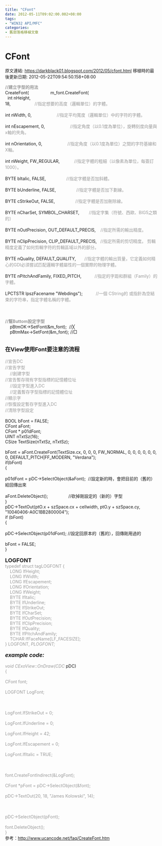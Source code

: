 ```yaml
---
title: "CFont"
date: 2012-05-11T09:02:00.002+08:00
tags: 
- "WIN32 API/MFC"
categories:
- 舊部落格移植文章
---
```


# CFont

原文連結: https://darkblack01.blogspot.com/2012/05/cfont.html
移植時的最後更新日期: 2012-05-22T09:54:50.158+08:00

<b><span style="color: #999999;">//建立字型的用法</span></b><br />CreateFont( &nbsp; &nbsp; &nbsp; &nbsp; &nbsp; &nbsp; &nbsp; &nbsp; &nbsp;m_font.CreateFont(<br /><span style="white-space: pre;">&nbsp;   int nHeight,                    </span>18, &nbsp; &nbsp; &nbsp; &nbsp; &nbsp; &nbsp; &nbsp; &nbsp; &nbsp; &nbsp;<span style="color: #999999;">//指定想要的高度（邏輯單位）的字體。</span><br /><span style="white-space: pre;">&nbsp;   int nWidth,                      </span>0, &nbsp; &nbsp; &nbsp; &nbsp; &nbsp; &nbsp; &nbsp; &nbsp; &nbsp; &nbsp; <span style="color: #999999;">//指定平均寬度（邏輯單位）中的字符的字體。</span><br /><span style="white-space: pre;">&nbsp;   int nEscapement,              </span>0, &nbsp; &nbsp; &nbsp; &nbsp; &nbsp; &nbsp; &nbsp; &nbsp; &nbsp; &nbsp; <span style="color: #999999;">//指定角度（以0.1度為單位），旋轉刻度向量與x軸的夾角。</span><br /><span style="white-space: pre;">&nbsp;   int nOrientation,               </span>0, &nbsp; &nbsp; &nbsp; &nbsp; &nbsp; &nbsp; &nbsp; &nbsp; &nbsp; &nbsp; <span style="color: #999999;">//指定角度（以0.1度為單位）之間的字符基線和X軸。</span><br /><span style="white-space: pre;">&nbsp;   int nWeight,                     </span>FW_REGULAR, &nbsp; &nbsp; &nbsp; &nbsp; &nbsp; &nbsp;<span style="color: #999999;">//指定字體的粗細（以像素為單位，每簽訂1000）。</span><br /><span style="white-space: pre;">&nbsp;   BYTE bItalic,                    </span>FALSE, &nbsp; &nbsp; &nbsp; &nbsp; &nbsp; &nbsp; &nbsp; &nbsp; <span style="color: #999999;">//指定字體是否</span><span style="color: #999999;">加</span><span style="color: #999999;">斜體。</span><br /><span style="white-space: pre;">&nbsp;   BYTE bUnderline,              </span>FALSE, &nbsp; &nbsp; &nbsp; &nbsp; &nbsp; &nbsp; &nbsp; &nbsp; <span style="color: #999999;">//指定字體是否</span><span style="color: #999999;">加</span><span style="color: #999999;">下劃線。</span><br /><span style="white-space: pre;">&nbsp;   BYTE cStrikeOut,              </span>FALSE, &nbsp; &nbsp; &nbsp; &nbsp; &nbsp; &nbsp; &nbsp; &nbsp; <span style="color: #999999;">//指定字體是否加刪除線。</span><br /><span style="white-space: pre;">&nbsp;   BYTE nCharSet,               </span>SYMBOL_CHARSET, &nbsp; &nbsp; &nbsp; &nbsp;<span style="color: #999999;">//指定字集（符號、西歐、BIG5之類的）</span><br /><span style="white-space: pre;">&nbsp;   BYTE nOutPrecision,          </span>OUT_DEFAULT_PRECIS, &nbsp; &nbsp;<span style="color: #999999;">//指定所需的輸出精度。</span><br /><span style="white-space: pre;">&nbsp;   BYTE nClipPrecision,          </span>CLIP_DEFAULT_PRECIS, &nbsp; <span style="color: #999999;">//指定所需的剪切精度。 剪輯精度定義了如何剪輯字符的剪輯區域以外的部分。</span><br /><span style="white-space: pre;">&nbsp;   BYTE nQuality,                 </span>DEFAULT_QUALITY, &nbsp; &nbsp; &nbsp; <span style="color: #999999;">//指定字體的輸出質量，它定義如何精心的GDI必須嘗試匹配邏輯字體屬性的一個實際的物理字體。</span><br /><span style="white-space: pre;">&nbsp;   BYTE nPitchAndFamily,      </span>FIXED_PITCH, &nbsp; &nbsp; &nbsp; &nbsp; &nbsp; <span style="color: #999999;">//指定的字距和群組（Family）的字體。</span><br /><span style="white-space: pre;">&nbsp;   LPCTSTR lpszFacename      </span>"Webdings"); &nbsp; &nbsp; &nbsp; &nbsp; &nbsp; <span style="color: #999999;">//一個 CString的 或指針為空結束的字符串，指定字體名稱的字體。</span><br /><br /><a name='more'></a><br /><br /><span style="color: #999999;"><b>//幫Buttom設定字型</b></span><br />&nbsp; &nbsp; pBtmOK-&gt;SetFont(&amp;m_font); &nbsp;//╳<br />&nbsp; &nbsp; pBtmMax-&gt;SetFont(&amp;m_font); //□<br /><br /><br /><b><span style="font-size: large;">在View使用Font要注意的流程</span></b><br /><br /><span style="color: #999999;">//宣告DC</span><br /><span style="color: #999999;">//宣告字型</span><br /><span style="color: #999999;">&nbsp; &nbsp; //創建字型</span><br /><span style="color: #999999;">//宣告暫存現有字型指標的記憶體位址</span><br /><span style="color: #999999;">&nbsp; &nbsp; //設定字型進入DC</span><br /><span style="color: #999999;">&nbsp; &nbsp; //定義暫存字型指標的記憶體位址</span><br /><span style="color: #999999;">//顯示字</span><br /><span style="color: #999999;">//恢復設定暫存字型進入DC</span><br /><span style="color: #999999;">//清除字型設定</span><br /><br />BOOL bFont = FALSE;<br />CFont aFont;<br />CFont * p01dFont;<br />UINT nTxtSz(16);<br />CSize TextSize(nTxtSz, nTxtSz);<br /><br />bFont = aFont.CreateFont(TextSize.cx, 0, 0, 0, FW_NORMAL, 0, 0, 0, 0, 0, 0, 0, DEFAULT_PITCH|FF_MODERN, "Verdana");<br />if(bFont)<br />{<br /><span style="white-space: pre;">&nbsp;   </span>p01dFont = pDC-&gt;SelectObject(&amp;aFont); &nbsp;//設定新的時，會把目前的（舊的）給回傳出來<br /><span style="white-space: pre;">&nbsp;   </span>aFont.DeleteObject(); &nbsp; &nbsp; &nbsp; &nbsp; &nbsp; &nbsp; &nbsp; &nbsp; //砍掉剛設定的（新的）字型<br />}<br />pDC-&gt;TextOut(ptO.x + szSpace.cx + cellwidth, ptO.y + szSpace.cy, "10040406-A0C1BB2800004");<br />if (bFont)<br />{<br /><span style="white-space: pre;">&nbsp;   </span>pDC-&gt;SelectObject(p01dFont); //設定回原本的（舊的），回傳剛用過的<br /><span style="white-space: pre;">&nbsp;   </span>bFont = FALSE;<br />}<br /><br /><b><span style="font-size: large;">LOGFONT</span></b><br /><span style="color: #999999;">typedef struct tagLOGFONT {</span><br /><span style="color: #999999;">&nbsp; &nbsp; LONG lfHeight; &nbsp; &nbsp; &nbsp; &nbsp; &nbsp; &nbsp; &nbsp; &nbsp; &nbsp; &nbsp; </span><br /><span style="color: #999999;">&nbsp; &nbsp; LONG lfWidth;</span><br /><span style="color: #999999;">&nbsp; &nbsp; LONG lfEscapement;</span><br /><span style="color: #999999;">&nbsp; &nbsp; LONG lfOrientation;</span><br /><span style="color: #999999;">&nbsp; &nbsp; LONG lfWeight;</span><br /><span style="color: #999999;">&nbsp; &nbsp; BYTE lfItalic;</span><br /><span style="color: #999999;">&nbsp; &nbsp; BYTE lfUnderline;</span><br /><span style="color: #999999;">&nbsp; &nbsp; BYTE lfStrikeOut;</span><br /><span style="color: #999999;">&nbsp; &nbsp; BYTE lfCharSet;</span><br /><span style="color: #999999;">&nbsp; &nbsp; BYTE lfOutPrecision;</span><br /><span style="color: #999999;">&nbsp; &nbsp; BYTE lfClipPrecision;</span><br /><span style="color: #999999;">&nbsp; &nbsp; BYTE lfQuality;</span><br /><span style="color: #999999;">&nbsp; &nbsp; BYTE lfPitchAndFamily;</span><br /><span style="color: #999999;">&nbsp; &nbsp; TCHAR lfFaceName[LF_FACESIZE];</span><br /><span style="color: #999999;">} LOGFONT, *PLOGFONT;</span><br /><br /><span style="font-size: large;"><b>example code:</b></span><br /><br /><span style="color: #999999;">void CExoView::OnDraw(CDC* pDC)</span><br /><span style="color: #999999;">{</span><br /><span style="color: #999999;"><span class="Apple-tab-span" style="white-space: pre;"> </span>CFont font;</span><br /><span style="color: #999999;"><span class="Apple-tab-span" style="white-space: pre;"> </span>LOGFONT LogFont;</span><br /><span style="color: #999999;"><br /></span><br /><span style="color: #999999;"><span class="Apple-tab-span" style="white-space: pre;"> </span>LogFont.lfStrikeOut = 0;</span><br /><span style="color: #999999;"><span class="Apple-tab-span" style="white-space: pre;"> </span>LogFont.lfUnderline = 0;</span><br /><span style="color: #999999;"><span class="Apple-tab-span" style="white-space: pre;"> </span>LogFont.lfHeight = 42;</span><br /><span style="color: #999999;"><span class="Apple-tab-span" style="white-space: pre;"> </span>LogFont.lfEscapement = 0;</span><br /><span style="color: #999999;"><span class="Apple-tab-span" style="white-space: pre;"> </span>LogFont.lfItalic = TRUE;</span><br /><span style="color: #999999;"><br /></span><br /><span style="color: #999999;"><span class="Apple-tab-span" style="white-space: pre;"> </span>font.CreateFontIndirect(&amp;LogFont);</span><br /><span style="color: #999999;"><span class="Apple-tab-span" style="white-space: pre;"> </span>CFont *pFont = pDC-&gt;SelectObject(&amp;font);</span><br /><span style="color: #999999;"><span class="Apple-tab-span" style="white-space: pre;"> </span>pDC-&gt;TextOut(20, 18, "James Kolowski", 14);</span><br /><span style="color: #999999;"><br /></span><br /><span style="color: #999999;"><span class="Apple-tab-span" style="white-space: pre;"> </span>pDC-&gt;SelectObject(pFont);</span><br /><span style="color: #999999;"><span class="Apple-tab-span" style="white-space: pre;"> </span>font.DeleteObject();</span><br /><span style="color: #999999;">}</span><br />參考：<a href="http://www.ucancode.net/faq/CreateFont.htm">http://www.ucancode.net/faq/CreateFont.htm</a><br /><br />
